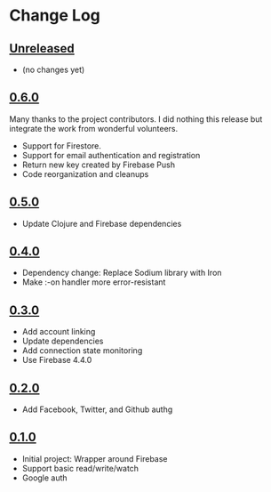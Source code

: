 # Change Log

## [Unreleased]
- (no changes yet)

## [0.6.0]
Many thanks to the project contributors. I did nothing this release but integrate the
work from wonderful volunteers.
- Support for Firestore.
- Support for email authentication and registration
- Return new key created by Firebase Push
- Code reorganization and cleanups

## [0.5.0]
- Update Clojure and Firebase dependencies

## [0.4.0]
- Dependency change: Replace Sodium library with Iron
- Make :-on handler more error-resistant

## [0.3.0]
- Add account linking
- Update dependencies
- Add connection state monitoring
- Use Firebase 4.4.0

## [0.2.0]
- Add Facebook, Twitter, and Github authg

## [0.1.0]
- Initial project: Wrapper around Firebase
- Support basic read/write/watch
- Google auth

[Unreleased]: https://github.com/deg/re-frame-firebase/compare/46f5630...HEAD
[0.6.0]: https://github.com/deg/re-frame-firebase/compare/7192dfc...46f5630
[0.5.0]: https://github.com/deg/re-frame-firebase/compare/0c4cb21...7192dfc
[0.4.0]: https://github.com/deg/re-frame-firebase/compare/41e6695...0c4cb21
[0.3.0]: https://github.com/deg/re-frame-firebase/compare/90f163f...41e6695
[0.2.0]: https://github.com/deg/re-frame-firebase/compare/4804b1f...90f163f
[0.1.0]: https://github.com/deg/re-frame-firebase/compare/b2f1711...4804b1f
